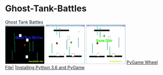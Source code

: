 # Ghost-Tank-Battles
Ghost Tank Battles                                                                                                                         
<img src = "https://github.com/mnecola/Ghost-Tank-Battles/blob/master/start%20screen.JPG?raw=true" width="128" height="128">
<img src = "https://github.com/mnecola/Ghost-Tank-Battles/blob/master/game%20play.JPG?raw=true" width="128" height="128">
<img src = "https://github.com/mnecola/Ghost-Tank-Battles/blob/master/end%20screen.JPG?raw=true" width="128" height="128">
<a href = "http://www.lfd.uci.edu/~gohlke/pythonlibs/#pygame">PyGame Wheel File|</a>
<a href = "https://youtu.be/_GikMdhAhv0">|Installing Python 3.6 and PyGame</a>
